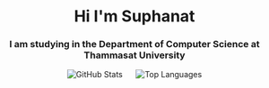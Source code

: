 <h1 align="center">Hi I'm Suphanat</h1>
<h3 align="center">I am studying in the Department of Computer Science at Thammasat University</h3>

<p align="center">
  <img src="https://github-readme-stats.vercel.app/api?username=suphanatchanlek30&theme=holi&show_icons=true" alt="GitHub Stats">
  &nbsp;&nbsp;&nbsp;&nbsp;
  <img src="https://github-readme-stats.vercel.app/api/top-langs/?username=suphanatchanlek30&layout=compact" alt="Top Languages">
</p>
